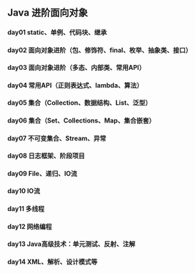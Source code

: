 ## Java 进阶面向对象

#### day01 static、单例、代码块、继承
#### day02 面向对象进阶（包、修饰符、final、枚举、抽象类、接口）
#### day03 面向对象进阶（多态、内部类、常用API）
#### day04 常用API（正则表达式、lambda、算法）
#### day05 集合（Collection、数据结构、List、泛型）
#### day06 集合（Set、Collections、Map、集合嵌套）
#### day07 不可变集合、Stream、异常
#### day08 日志框架、阶段项目
#### day09 File、递归、IO流
#### day10 IO流
#### day11 多线程
#### day12 网络编程
#### day13 Java高级技术：单元测试、反射、注解
#### day14 XML、解析、设计模式等
